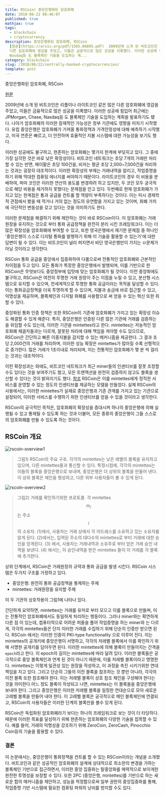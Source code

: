 ```yaml
---
title: RSCoin) 중앙은행화된 암호화폐
date: 2018-06-22 06:46:07
published: true
mathjax: true
tags:
  - blockchain
  - cryptocurrency
description: 중앙은행화된 암호화폐, RSCoin
  [원문](https://arxiv.org/pdf/1505.06895.pdf)  2009년에 소개 된 비트코인은 리플이나 라이트코인 같은 많은
  다른 암호화폐에 영감을 주었고, 이들은 금융적으로 많은 성공을 이룩했다. 이러한 성공에 힘입어 최근에는 JPMorgan, Chase,
  Nasdaq등 도 블록체인 기술을 도입하는 계...
category: blockchain
slug: /2018/06/22/centrally-banked-cryptocurrencies/
template: post
---
```

중앙은행화된 암호화폐, RSCoin

[원문](https://arxiv.org/pdf/1505.06895.pdf)

2009년에 소개 된 비트코인은 리플이나 라이트코인 같은 많은 다른 암호화폐에 영감을 주었고, 이들은 금융적으로 많은 성공을 이룩했다. 이러한 성공에 힘입어 최근에는 JPMorgan, Chase, Nasdaq등 도 블록체인 기술을 도입하는 계획을 발표하기도 됐다. 나아가 암호화폐의 이러한 잠재적인 가능성은 정부 기관에도 영향을 미치기 시작했다. 유럽 중앙은행은 암호화폐가 가져올 통화정책과 가격안정성에 대해 예측하기 시작했고, 미국 연준은 빠르고, 더 안전하며 효율적인 지불 시스템에 대한 가능성을 보기도 했다.

이러한 성공에도 불구하고, 현존하는 암호화폐는 몇가지 한계에 부딪히고 있다. 그 중에 가장 심각한 것은 바로 낮은 확장성이다. 비트코인 네트워크는 초당 7개의 거래만 처리할 수 있는 반면, 페이팔은 초당 100건을, 비자는 평균 초당 2,000~7,000건을 처리하는 것과는 굉장히 대조적이다. 이러한 확장성의 부재는 거래내역을 알리고, 작업증명을 하기 위해 막대한 컴퓨팅 에너지를 써야하기 때문이다. 라이트코인의 경우 이 비용을 분배하여, 퍼마 코인은 이러한 연산의 용도를 변경하려 하고 있지만, 두 코인 모두 궁극적으로 해당 비용을 제거하지 못했다는 문제점을 안고 있다. 두번째로 현재 암호화폐가 가지고 있는 한계점은 통과 공급을 컨트롤 할 역량이 부족하다는 것이다. 이는 미시 경제학적 관점에서 봤을 때 적거나 거의 없는 정도의 유연함을 가지고 있는 것이며, 화폐 가치에 극단적인 변동성을 갖고 있다는 것을 의미하기도 한다.

이러한 문제점을 해결하기 위해 제안하는 것이 바로 RSCoin이다. 이 암호화폐는 거래 원장을 유지하는 것으로 부터 통화 공급정책을 완전히 분리 시킨 프레임워크다. 이는 더 많은 확장성을 암호화폐에 부여할 수 있고, 또한 영국은행에서 재기한 문제점 중 하나인 '중앙은행이 스스로 디지털 통화를 발행하기 위해 이 기술을 활용할 수 있는가'에 대한 답변이 될 수 있다. 이는 비트코인이 널리 퍼지면서 비단 영국은행만이 가지는 ㅁ문제가 아닐 것이라고 생각한다.

RSCoin 통화 공급을 중앙에서 집중화하여 다룸으로써 전통적인 암호화폐와 근본적인 차이점을 두고 있다. 모든 통화가 특정한 중앙은행에서 발행되며, 이를 기반으로 한 RSCoin은 무엇보다도 중앙정부에 입맛에 맞는 암호화폐가 될 것이다. 이런 중앙화에도 불구하고, RSCoin은 여전히 투명한 거래 원장이 주는 이점을 누릴 수 있고, 분산형 시스템으로 유지할 수 있으며, 전세계적으로 투명한 통화 공급이라는 목적을 달성할 수 있다. 이는 통화공급정책을 더욱 투명하게 할 수 있으며, 지불과 송금에 바로 접근할 수 있고, 익명성을 제공하며, 블록체인과 디지털 화폐를 사용함으로 써 얻을 수 있는 혁신 또한 취할 수 있다.

중앙화된 통화 인증 정책은 또한 RSCoin이 기존에 암호화폐가 가지고 있는 확장성 이슈도 해결할 수 있게 해준다. 특히, 중앙은행은 인증된 다른 많은 기관에 거래를 검증하는 을 위임할 수도 있는데, 이러한 기관을 mintettes라고 한다. mintettes는 저농적인 암호화폐 채굴자들과는 다르게, 잘못된 처리에 대해 책임을 져야할 수도 있으므로, RSCoin은 간단하고 빠른 이중지불을 감지할 수 있는 메커니즘을 제공한다. 그 결과 초당 2,000건의 거래를 처리하며, 이러한 성능 확장은 mintettes가 많아질 수록 선형적으로 증가한다. 많은 거래가 1초이내로 처리되며, 이는 전통적인 암호화폐가 몇 분 씩 걸리는 것과는 대조적이다.

이런 확장성과는 외에도, 비트코인 네트워크가 최근 miner들의 인센티브를 잘못 조정할 수도 있다는 것을 보여주기도 했고, 모든 트랜잭션을 완전히 검증하지 않고도 블록을 생산할 수 있다는 것이 밝혀지기도 했다. [참조](https://eprint.iacr.org/2015/702.pdf) RSCoin은 이를 mintettes에게 정직한 서비스를 운영할 수 있는 정도의 인센티브를 제공하는 모델을 만들었다. 실제 RSCoin의 사용에서는, 이러한 mintettes가 실재로 중앙은행과 기존 관계를 가지고 있는 기관으로 설정되어, 이러한 서비스를 수행하기 위한 인센티브를 얻을 수 있을 것이라고 생각한다.

RSCoin의 궁극적인 목적은, 암호화폐의 확장성을 증대시켜 하나의 중앙은행에 의해 실행될 수 있고 통제될 수 있도록 하는 것과 더불어, 모든 종류의 중앙은행이 그들 스스로의 암호화폐를 만들 수 있도록 하는 것이다.


## RSCoin 개요

![rscoin-overview1](../images/rscoin-overview1.png)

> 그림1) RSCoin의 주요 구조. 각각의 mintettes는 낮은 레벨의 블록을 유지하고 있으며, 다른 mintettes들과 통신할 수 있다. 특정시점에, 각각의 mintettes는 이들의 블록을 중앙은행으로 보내며, 중앙은행은 더 상위의 블록을 만들어 낸다. 이 상위 블록은 체인을 형성하고, 다른 외부 사용자들이 볼 수 있게 된다.

![rscoin-overview2](../images/rscoin-overview2.png)

> 그림2) 거래를 확인하기위한 프로토콜. 각 mintettes $$m_i$$는 주소 $$i$$의 소유자. (1)에서, 사용자는 거래 상에서 각 어드레스를 소유하고 있는 소유자를 알게 된다. (2)에서는, 입력된 주소의 대다수의 mintettes로 부터 거래에 대한 승인을 얻게된다. (3) 에서, 사용자는 거래내역과 소유주로 부터 얻은 거래 승인 내역을 보낸다. (4) 에서는, 이 승인내역을 받은 mintettes 들이 이 거래를 각 블록에 추가한다.

상위 단계에서, RSCoin은 거래원장의 규약과 통화 공급을 발생 시킨다. RSCoin 시스템은 두가지 구조를 가정하고 있다.

- 중앙은행: 완전히 통화 공급정책을 통제하는 주체
- mintettes: 거래원장을 유지할 주체

이 두 기관의 상호작용이 그림1에 나타나 있다.

간단하게 요약하면, mintettes는 거래를 유저로 부터 모으고 이를 블록으로 만들며, 이는 전통적인 암호화폐에서도 동일하게 처리하는 행동이다. 그러나 miner와는 확연하게 다른 점 이 있는데, 컴퓨터적으로 어려운 퍼즐을 풀어 작업증명을 하는 miner와 는 다르게, 각각의 mintettes들은 단지 이러한 거래를 수집하기 위해 단순히 인증만 받으면 된다. RSCoin 에서는 이러한 인증이 PKI-type functionality 으로 이루어 진다. 이는 mintettes의 공개키에 중앙은행이 서명하고, 각각의 저레벨 블록에서 이를 확인하기 위해 서명한 공개키를 담아두면 된다. 이러한 mintettes에 의해 블록이 만들어지는 간격을 `epoch`라고 한다. 이 epoch의 길이는 mintettes에 따라 달려 있다. 이러한 블록들은 궁극적으로 중앙 블록체인과 연계 된 것이 아니기 때문에, 이를 저레벨 블록이라고 명명한다. mintettes는 이렇게 일관성 있는 원장을 작성하고, 이 과정을 촉진 시키기위한 연대 책임을 지고 있다. 그리고 단순히 그들의 이전 블록을 참조하는 것 뿐만 아니라, 각각의 이전 블록 또한 참조해야 한다. 이는 저레벨 블록이 상호 참조 체인을 구성해야 한다는 것을 의미한다.어느 정도 블록이 작성되고 나면, mintettes는 이 블록들을 중앙은행에 보내야 한다. 그리고 중앙은행은 이러한 저레벨 블록을 일정한 연대순으로 모아 새로운 고레벨 블록을 만들어 내야 한다. 이 고레벨 블록은 궁극적으로 메인 블록체인에 연결되고, RSCoin의 사용자들은 이러한 단계의 블록만을 볼수 있게 된다.

 RSCoin은 독립화된 암호화폐라기 보다는 하나의 프레임워크로 보는 것이 더 타당하다. 때문에 이러한 목표를 달성하기 위해 현존하는 암호화폐의 다양한 기술을 접목할 수 있다. 예를 들어, 거래의 익명성을 강조하기 위해 ZeroCoin, ZeroCash, Pinocchio Coin등의 기술을 활용할 수 있다.

### 결론

 이 논문에서는, 중앙은행이 통화정책을 컨트롤 할 수 있는 RSCoin이라는 개념을 소개했다. 비트코인과 같은 성공적인 암호화폐의 설계에 상대적으로 최소한의 변경을 가하는 블록체인 기반으로 접근하면서, 이러한 중앙 집중화는 탈중앙화를 매력적으로 보이게한 완전한 투명성을 보장할 수 있다. 또한 2PC (중앙은행, mintettes)를 기반으로 하는 새로운 합의 매커니즘을 제안하고, 성능을 척정함으로써 일부 권한의 중앙집중화를 통해, 작업증명 기반 시스템에 필요한 컴퓨팅 파워의 낭비를 방지할 수도 있다.
